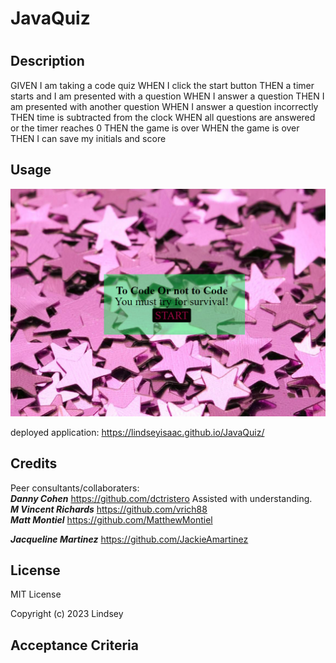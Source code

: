 # JavaQuiz
# <Java Script Quiz>

## Description
GIVEN I am taking a code quiz
WHEN I click the start button
THEN a timer starts and I am presented with a question
WHEN I answer a question
THEN I am presented with another question
WHEN I answer a question incorrectly
THEN time is subtracted from the clock
WHEN all questions are answered or the timer reaches 0
THEN the game is over
WHEN the game is over
THEN I can save my initials and score

## Usage

![screenshot](assets/images/javashot.PNG)

deployed application: https://lindseyisaac.github.io/JavaQuiz/


## Credits

Peer consultants/collaboraters:<br>
***Danny Cohen*** https://github.com/dctristero Assisted with understanding.<br>
***M Vincent Richards*** https://github.com/vrich88<br>
***Matt Montiel*** https://github.com/MatthewMontiel<br>

***Jacqueline Martinez*** https://github.com/JackieAmartinez<br>


## License
MIT License

Copyright (c) 2023 Lindsey
## Acceptance Criteria


